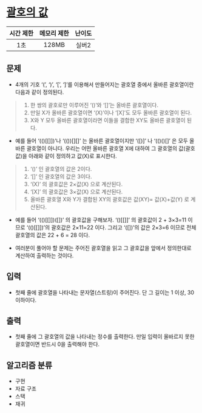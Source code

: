 # [괄호의 값](https://www.acmicpc.net/problem/2504)

|시간 제한|메모리 제한|난이도|
|:-------:|:---------:|:---:|
|1초|128MB|실버2|

## 문제
- 4개의 기호 ‘(’, ‘)’, ‘[’, ‘]’를 이용해서 만들어지는 괄호열 중에서 올바른 괄호열이란 다음과 같이 정의된다.

> 1. 한 쌍의 괄호로만 이루어진 ‘()’와 ‘[]’는 올바른 괄호열이다. 
> 2. 만일 X가 올바른 괄호열이면 ‘(X)’이나 ‘[X]’도 모두 올바른 괄호열이 된다. 
> 3. X와 Y 모두 올바른 괄호열이라면 이들을 결합한 XY도 올바른 괄호열이 된다.

- 예를 들어 ‘(()[[]])’나 ‘(())[][]’ 는 올바른 괄호열이지만 ‘([)]’ 나 ‘(()()[]’ 은 모두 올바른 괄호열이 아니다. 우리는 어떤 올바른 괄호열 X에 대하여 그 괄호열의 값(괄호값)을 아래와 같이 정의하고 값(X)로 표시한다. 

> 1. ‘()’ 인 괄호열의 값은 2이다.
> 2. ‘[]’ 인 괄호열의 값은 3이다.
> 3. ‘(X)’ 의 괄호값은 2×값(X) 으로 계산된다.
> 4. ‘[X]’ 의 괄호값은 3×값(X) 으로 계산된다.
> 5. 올바른 괄호열 X와 Y가 결합된 XY의 괄호값은 값(XY)= 값(X)+값(Y) 로 계산된다.

- 예를 들어 ‘(()[[]])([])’ 의 괄호값을 구해보자. ‘()[[]]’ 의 괄호값이 2 + 3×3=11 이므로 ‘(()[[]])’의 괄호값은 2×11=22 이다. 그리고 ‘([])’의 값은 2×3=6 이므로 전체 괄호열의 값은 22 + 6 = 28 이다.

- 여러분이 풀어야 할 문제는 주어진 괄호열을 읽고 그 괄호값을 앞에서 정의한대로 계산하여 출력하는 것이다. 

## 입력
- 첫째 줄에 괄호열을 나타내는 문자열(스트링)이 주어진다. 단 그 길이는 1 이상, 30 이하이다.

## 출력
- 첫째 줄에 그 괄호열의 값을 나타내는 정수를 출력한다. 만일 입력이 올바르지 못한 괄호열이면 반드시 0을 출력해야 한다. 

## 알고리즘 분류
- 구현
- 자료 구조
- 스택
- 재귀